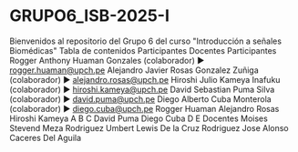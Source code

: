 # GRUPO6_ISB-2025-I

Bienvenidos al repositorio del Grupo 6 del curso "Introducción a señales Biomédicas"
Tabla de contenidos
Participantes
Docentes
Participantes
Rogger Anthony Huaman Gonzales (colaborador) ► rogger.huaman@upch.pe
Alejandro Javier Rosas Gonzalez Zuñiga (colaborador) ► alejandro.rosas@upch.pe
Hiroshi Julio Kameya Inafuku (colaborador) ► hiroshi.kameya@upch.pe
David Sebastian Puma Silva (colaborador) ► david.puma@upch.pe
Diego Alberto Cuba Monterola (colaborador) ► diego.cuba@upch.pe
Rogger Huaman	Alejandro Rosas	Hiroshi Kameya
A	B	C
David Puma	Diego Cuba
D	E
Docentes
Moises Stevend Meza Rodriguez
Umbert Lewis De la Cruz Rodriguez
Jose Alonso Caceres Del Aguila
